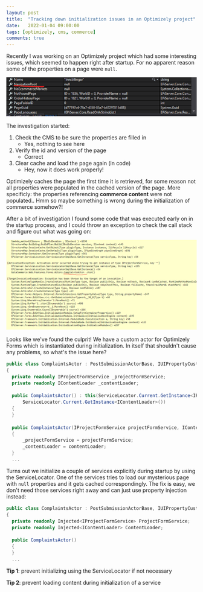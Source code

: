 ```yaml
---
layout: post
title:  "Tracking down initialization issues in an Optimizely project"
date:   2022-01-04 09:00:00
tags: [optimizely, cms, commerce]
comments: true
---
```


Recently I was working on an Optimizely project which had some interesting issues, which seemed to happen right after startup.
For no apparent reason some of the properties on a page were `null`.

<p class="centered-image">
	<img src="/assets/initialization-issues/1.empty-props.png" alt="Empty props">
</p>

The investigation started:

1. Check the CMS to be sure the properties are filled in
   - Yes, nothing to see here
2. Verify the id and version of the page
   - Correct
3. Clear cache and load the page again (in code)
   - Hey, now it does work properly!

Optimizely caches the page the first time it is retrieved, for some reason not all properties were populated in the cached version of the page. More specificly: the properties referencing **commerce content** were not populated.. Hmm so maybe something is wrong during the initialization of commerce somehow?!

After a bit of investigation I found some code that was executed early on in the startup process, and I could throw an exception to check the call stack and figure out what was going on:

<p class="centered-image">
	<img src="/assets/initialization-issues/2.stack.png" alt="Stack trace to find the culprit">
</p>

Looks like we've found the culprit! We have a custom actor for Optimizely Forms which is instantiated during initialization. In itself that shouldn't cause any problems, so what's the issue here?

```csharp
public class ComplaintsActor : PostSubmissionActorBase, IUIPropertyCustomCollection
{
  private readonly IProjectFormService _projectFormService;
  private readonly IContentLoader _contentLoader;

  public ComplaintsActor() : this(ServiceLocator.Current.GetInstance<IProjectFormService>(), 
      ServiceLocator.Current.GetInstance<IContentLoader>())
  {
  }

  public ComplaintsActor(IProjectFormService projectFormService, IContentLoader contentLoader)
  {
      _projectFormService = projectFormService;
      _contentLoader = contentLoader;
  }
  ...
```

Turns out we initialize a couple of services explicitly during startup by using the ServiceLocator. One of the services tries to load our mysterious page with `null` properties and it gets cached correspondingly. The fix is easy, we don't need those services right away and can just use property injection instead:

```csharp
public class ComplaintsActor : PostSubmissionActorBase, IUIPropertyCustomCollection
{
  private readonly Injected<IProjectFormService> ProjectFormService;
  private readonly Injected<IContentLoader> ContentLoader;

  public ComplaintsActor()
  {
  }
  ...
```

**Tip 1**: prevent initializing using the ServiceLocator if not necessary

**Tip 2**: prevent loading content during initialization of a service